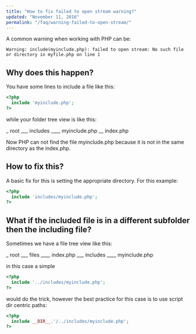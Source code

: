 ```yaml
---
title: "How to fix failed to open stream warning?"
updated: "November 11, 2016"
permalink: "/faq/warning-failed-to-open-stream/"
---
```


A common warning when working with PHP can be:

```
Warning: include(myinclude.php): failed to open stream: No such file or directory in myfile.php on line 1
```

## Why does this happen?

You have some lines to include a file like this:

```php
<?php
  include 'myinclude.php';
?>
```

while your folder tree view is like this:

_ root
___ includes
____ myinclude.php
__ index.php

Now PHP can not find the file myinclude.php because it is not in the same directory as the index.php.

## How to fix this?

A basic fix for this is setting the appropriate directory. For this example:

```php
<?php
  include 'includes/myinclude.php';  
?>
```

## What if the included file is in a different subfolder then the including file?

Sometimes we have a file tree view like this:

_ root
___ files
____ index.php
___ includes
____ myinclude.php

in this case a simple 

```php
<?php
  include '../includes/myinclude.php';  
?>
```
would do the trick, however the best practice for this case is to use script dir centric paths:

```php
<?php
  include __DIR__.'/../includes/myinclude.php';  
?>
```
